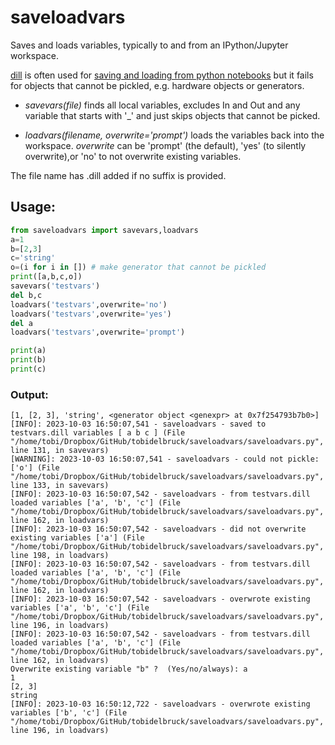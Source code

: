 # saveloadvars
Saves and loads variables, typically to and from an IPython/Jupyter workspace.

[dill](https://pypi.org/project/dill/) is often used for [saving and loading from python notebooks](https://stackoverflow.com/questions/34342155/how-to-pickle-or-store-jupyter-ipython-notebook-session-for-later) but it fails for objects that cannot be pickled, e.g. hardware objects or generators. 

* _savevars(file)_ finds all local variables, excludes In and Out and any variable that starts with '_' and just skips objects that cannot be picked.

* _loadvars(filename, overwrite='prompt')_ loads the variables back into the workspace. _overwrite_ can be 'prompt' (the default), 'yes' (to silently overwrite),or 'no' to not overwrite existing variables.

The file name has .dill added if no suffix is provided.


## Usage:
```python
from saveloadvars import savevars,loadvars
a=1
b=[2,3]
c='string'
o=(i for i in []) # make generator that cannot be pickled
print([a,b,c,o])
savevars('testvars')
del b,c
loadvars('testvars',overwrite='no')
loadvars('testvars',overwrite='yes')
del a
loadvars('testvars',overwrite='prompt')

print(a)
print(b)
print(c)
```

### Output:
```
[1, [2, 3], 'string', <generator object <genexpr> at 0x7f254793b7b0>]
[INFO]: 2023-10-03 16:50:07,541 - saveloadvars - saved to testvars.dill variables [ a b c ] (File "/home/tobi/Dropbox/GitHub/tobidelbruck/saveloadvars/saveloadvars.py", line 131, in savevars)
[WARNING]: 2023-10-03 16:50:07,541 - saveloadvars - could not pickle: ['o'] (File "/home/tobi/Dropbox/GitHub/tobidelbruck/saveloadvars/saveloadvars.py", line 133, in savevars)
[INFO]: 2023-10-03 16:50:07,542 - saveloadvars - from testvars.dill loaded variables ['a', 'b', 'c'] (File "/home/tobi/Dropbox/GitHub/tobidelbruck/saveloadvars/saveloadvars.py", line 162, in loadvars)
[INFO]: 2023-10-03 16:50:07,542 - saveloadvars - did not overwrite existing variables ['a'] (File "/home/tobi/Dropbox/GitHub/tobidelbruck/saveloadvars/saveloadvars.py", line 198, in loadvars)
[INFO]: 2023-10-03 16:50:07,542 - saveloadvars - from testvars.dill loaded variables ['a', 'b', 'c'] (File "/home/tobi/Dropbox/GitHub/tobidelbruck/saveloadvars/saveloadvars.py", line 162, in loadvars)
[INFO]: 2023-10-03 16:50:07,542 - saveloadvars - overwrote existing variables ['a', 'b', 'c'] (File "/home/tobi/Dropbox/GitHub/tobidelbruck/saveloadvars/saveloadvars.py", line 196, in loadvars)
[INFO]: 2023-10-03 16:50:07,542 - saveloadvars - from testvars.dill loaded variables ['a', 'b', 'c'] (File "/home/tobi/Dropbox/GitHub/tobidelbruck/saveloadvars/saveloadvars.py", line 162, in loadvars)
Overwrite existing variable "b" ?  (Yes/no/always): a
1
[2, 3]
string
[INFO]: 2023-10-03 16:50:12,722 - saveloadvars - overwrote existing variables ['b', 'c'] (File "/home/tobi/Dropbox/GitHub/tobidelbruck/saveloadvars/saveloadvars.py", line 196, in loadvars)

```


